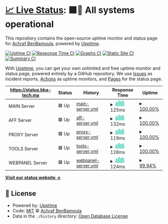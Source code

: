 # [📈 Live Status](https://status.bbamoula.ml): <!--live status--> **🟩🚀 All systems operational**

This repository contains the open-source uptime monitor and status page for [Achraf BenBamoula](https://status.bbamoula.ml), powered by [Upptime](https://github.com/upptime/upptime).

[![Uptime CI](https://github.com/FrancXPT/upptimer/workflows/Uptime%20CI/badge.svg)](https://github.com/FrancXPT/upptimer/actions?query=workflow%3A%22Uptime+CI%22)
[![Response Time CI](https://github.com/FrancXPT/upptimer/workflows/Response%20Time%20CI/badge.svg)](https://github.com/FrancXPT/upptimer/actions?query=workflow%3A%22Response+Time+CI%22)
[![Graphs CI](https://github.com/FrancXPT/upptimer/workflows/Graphs%20CI/badge.svg)](https://github.com/FrancXPT/upptimer/actions?query=workflow%3A%22Graphs+CI%22)
[![Static Site CI](https://github.com/FrancXPT/upptimer/workflows/Static%20Site%20CI/badge.svg)](https://github.com/FrancXPT/upptimer/actions?query=workflow%3A%22Static+Site+CI%22)
[![Summary CI](https://github.com/FrancXPT/upptimer/workflows/Summary%20CI/badge.svg)](https://github.com/FrancXPT/upptimer/actions?query=workflow%3A%22Summary+CI%22)

With [Upptime](https://upptime.js.org), you can get your own unlimited and free uptime monitor and status page, powered entirely by a GitHub repository. We use [Issues](https://github.com/FrancXPT/upptimer/issues) as incident reports, [Actions](https://github.com/FrancXPT/upptimer/actions) as uptime monitors, and [Pages](https://status.bbamoula.ml) for the status page.

<!--start: status pages-->
<!-- This summary is generated by Upptime (https://github.com/upptime/upptime) -->
<!-- Do not edit this manually, your changes will be overwritten -->
<!-- prettier-ignore -->
| https://status.bba-tech.ma | Status | History | Response Time | Uptime |
| --- | ------ | ------- | ------------- | ------ |
| <img alt="" src="https://img.icons8.com/color/deployment" height="13"> MAIN Server | 🟩 Up | [main-server.yml](https://github.com/FrancXPT/upptimer/commits/HEAD/history/main-server.yml) | <details><summary><img alt="Response time graph" src="./graphs/main-server/response-time-week.png" height="20"> 125ms</summary><br><a href="https://status.bba-tech.ma/history/main-server"><img alt="Response time 118" src="https://img.shields.io/endpoint?url=https%3A%2F%2Fraw.githubusercontent.com%2FFrancXPT%2Fupptimer%2FHEAD%2Fapi%2Fmain-server%2Fresponse-time.json"></a><br><a href="https://status.bba-tech.ma/history/main-server"><img alt="24-hour response time 94" src="https://img.shields.io/endpoint?url=https%3A%2F%2Fraw.githubusercontent.com%2FFrancXPT%2Fupptimer%2FHEAD%2Fapi%2Fmain-server%2Fresponse-time-day.json"></a><br><a href="https://status.bba-tech.ma/history/main-server"><img alt="7-day response time 125" src="https://img.shields.io/endpoint?url=https%3A%2F%2Fraw.githubusercontent.com%2FFrancXPT%2Fupptimer%2FHEAD%2Fapi%2Fmain-server%2Fresponse-time-week.json"></a><br><a href="https://status.bba-tech.ma/history/main-server"><img alt="30-day response time 120" src="https://img.shields.io/endpoint?url=https%3A%2F%2Fraw.githubusercontent.com%2FFrancXPT%2Fupptimer%2FHEAD%2Fapi%2Fmain-server%2Fresponse-time-month.json"></a><br><a href="https://status.bba-tech.ma/history/main-server"><img alt="1-year response time 118" src="https://img.shields.io/endpoint?url=https%3A%2F%2Fraw.githubusercontent.com%2FFrancXPT%2Fupptimer%2FHEAD%2Fapi%2Fmain-server%2Fresponse-time-year.json"></a></details> | <details><summary><a href="https://status.bba-tech.ma/history/main-server">100.00%</a></summary><a href="https://status.bba-tech.ma/history/main-server"><img alt="All-time uptime 99.99%" src="https://img.shields.io/endpoint?url=https%3A%2F%2Fraw.githubusercontent.com%2FFrancXPT%2Fupptimer%2FHEAD%2Fapi%2Fmain-server%2Fuptime.json"></a><br><a href="https://status.bba-tech.ma/history/main-server"><img alt="24-hour uptime 100.00%" src="https://img.shields.io/endpoint?url=https%3A%2F%2Fraw.githubusercontent.com%2FFrancXPT%2Fupptimer%2FHEAD%2Fapi%2Fmain-server%2Fuptime-day.json"></a><br><a href="https://status.bba-tech.ma/history/main-server"><img alt="7-day uptime 100.00%" src="https://img.shields.io/endpoint?url=https%3A%2F%2Fraw.githubusercontent.com%2FFrancXPT%2Fupptimer%2FHEAD%2Fapi%2Fmain-server%2Fuptime-week.json"></a><br><a href="https://status.bba-tech.ma/history/main-server"><img alt="30-day uptime 100.00%" src="https://img.shields.io/endpoint?url=https%3A%2F%2Fraw.githubusercontent.com%2FFrancXPT%2Fupptimer%2FHEAD%2Fapi%2Fmain-server%2Fuptime-month.json"></a><br><a href="https://status.bba-tech.ma/history/main-server"><img alt="1-year uptime 99.99%" src="https://img.shields.io/endpoint?url=https%3A%2F%2Fraw.githubusercontent.com%2FFrancXPT%2Fupptimer%2FHEAD%2Fapi%2Fmain-server%2Fuptime-year.json"></a></details>
| <img alt="" src="https://afflatus.consulting/favicon.ico" height="13"> AFF Server | 🟩 Up | [aff-server.yml](https://github.com/FrancXPT/upptimer/commits/HEAD/history/aff-server.yml) | <details><summary><img alt="Response time graph" src="./graphs/aff-server/response-time-week.png" height="20"> 132ms</summary><br><a href="https://status.bba-tech.ma/history/aff-server"><img alt="Response time 122" src="https://img.shields.io/endpoint?url=https%3A%2F%2Fraw.githubusercontent.com%2FFrancXPT%2Fupptimer%2FHEAD%2Fapi%2Faff-server%2Fresponse-time.json"></a><br><a href="https://status.bba-tech.ma/history/aff-server"><img alt="24-hour response time 99" src="https://img.shields.io/endpoint?url=https%3A%2F%2Fraw.githubusercontent.com%2FFrancXPT%2Fupptimer%2FHEAD%2Fapi%2Faff-server%2Fresponse-time-day.json"></a><br><a href="https://status.bba-tech.ma/history/aff-server"><img alt="7-day response time 132" src="https://img.shields.io/endpoint?url=https%3A%2F%2Fraw.githubusercontent.com%2FFrancXPT%2Fupptimer%2FHEAD%2Fapi%2Faff-server%2Fresponse-time-week.json"></a><br><a href="https://status.bba-tech.ma/history/aff-server"><img alt="30-day response time 126" src="https://img.shields.io/endpoint?url=https%3A%2F%2Fraw.githubusercontent.com%2FFrancXPT%2Fupptimer%2FHEAD%2Fapi%2Faff-server%2Fresponse-time-month.json"></a><br><a href="https://status.bba-tech.ma/history/aff-server"><img alt="1-year response time 122" src="https://img.shields.io/endpoint?url=https%3A%2F%2Fraw.githubusercontent.com%2FFrancXPT%2Fupptimer%2FHEAD%2Fapi%2Faff-server%2Fresponse-time-year.json"></a></details> | <details><summary><a href="https://status.bba-tech.ma/history/aff-server">100.00%</a></summary><a href="https://status.bba-tech.ma/history/aff-server"><img alt="All-time uptime 99.96%" src="https://img.shields.io/endpoint?url=https%3A%2F%2Fraw.githubusercontent.com%2FFrancXPT%2Fupptimer%2FHEAD%2Fapi%2Faff-server%2Fuptime.json"></a><br><a href="https://status.bba-tech.ma/history/aff-server"><img alt="24-hour uptime 100.00%" src="https://img.shields.io/endpoint?url=https%3A%2F%2Fraw.githubusercontent.com%2FFrancXPT%2Fupptimer%2FHEAD%2Fapi%2Faff-server%2Fuptime-day.json"></a><br><a href="https://status.bba-tech.ma/history/aff-server"><img alt="7-day uptime 100.00%" src="https://img.shields.io/endpoint?url=https%3A%2F%2Fraw.githubusercontent.com%2FFrancXPT%2Fupptimer%2FHEAD%2Fapi%2Faff-server%2Fuptime-week.json"></a><br><a href="https://status.bba-tech.ma/history/aff-server"><img alt="30-day uptime 100.00%" src="https://img.shields.io/endpoint?url=https%3A%2F%2Fraw.githubusercontent.com%2FFrancXPT%2Fupptimer%2FHEAD%2Fapi%2Faff-server%2Fuptime-month.json"></a><br><a href="https://status.bba-tech.ma/history/aff-server"><img alt="1-year uptime 99.96%" src="https://img.shields.io/endpoint?url=https%3A%2F%2Fraw.githubusercontent.com%2FFrancXPT%2Fupptimer%2FHEAD%2Fapi%2Faff-server%2Fuptime-year.json"></a></details>
| <img alt="" src="https://www.itadvisor.ma/favicon.ico" height="13"> PROXY Server | 🟩 Up | [proxy-server.yml](https://github.com/FrancXPT/upptimer/commits/HEAD/history/proxy-server.yml) | <details><summary><img alt="Response time graph" src="./graphs/proxy-server/response-time-week.png" height="20"> 119ms</summary><br><a href="https://status.bba-tech.ma/history/proxy-server"><img alt="Response time 112" src="https://img.shields.io/endpoint?url=https%3A%2F%2Fraw.githubusercontent.com%2FFrancXPT%2Fupptimer%2FHEAD%2Fapi%2Fproxy-server%2Fresponse-time.json"></a><br><a href="https://status.bba-tech.ma/history/proxy-server"><img alt="24-hour response time 86" src="https://img.shields.io/endpoint?url=https%3A%2F%2Fraw.githubusercontent.com%2FFrancXPT%2Fupptimer%2FHEAD%2Fapi%2Fproxy-server%2Fresponse-time-day.json"></a><br><a href="https://status.bba-tech.ma/history/proxy-server"><img alt="7-day response time 119" src="https://img.shields.io/endpoint?url=https%3A%2F%2Fraw.githubusercontent.com%2FFrancXPT%2Fupptimer%2FHEAD%2Fapi%2Fproxy-server%2Fresponse-time-week.json"></a><br><a href="https://status.bba-tech.ma/history/proxy-server"><img alt="30-day response time 113" src="https://img.shields.io/endpoint?url=https%3A%2F%2Fraw.githubusercontent.com%2FFrancXPT%2Fupptimer%2FHEAD%2Fapi%2Fproxy-server%2Fresponse-time-month.json"></a><br><a href="https://status.bba-tech.ma/history/proxy-server"><img alt="1-year response time 112" src="https://img.shields.io/endpoint?url=https%3A%2F%2Fraw.githubusercontent.com%2FFrancXPT%2Fupptimer%2FHEAD%2Fapi%2Fproxy-server%2Fresponse-time-year.json"></a></details> | <details><summary><a href="https://status.bba-tech.ma/history/proxy-server">100.00%</a></summary><a href="https://status.bba-tech.ma/history/proxy-server"><img alt="All-time uptime 99.90%" src="https://img.shields.io/endpoint?url=https%3A%2F%2Fraw.githubusercontent.com%2FFrancXPT%2Fupptimer%2FHEAD%2Fapi%2Fproxy-server%2Fuptime.json"></a><br><a href="https://status.bba-tech.ma/history/proxy-server"><img alt="24-hour uptime 100.00%" src="https://img.shields.io/endpoint?url=https%3A%2F%2Fraw.githubusercontent.com%2FFrancXPT%2Fupptimer%2FHEAD%2Fapi%2Fproxy-server%2Fuptime-day.json"></a><br><a href="https://status.bba-tech.ma/history/proxy-server"><img alt="7-day uptime 100.00%" src="https://img.shields.io/endpoint?url=https%3A%2F%2Fraw.githubusercontent.com%2FFrancXPT%2Fupptimer%2FHEAD%2Fapi%2Fproxy-server%2Fuptime-week.json"></a><br><a href="https://status.bba-tech.ma/history/proxy-server"><img alt="30-day uptime 99.42%" src="https://img.shields.io/endpoint?url=https%3A%2F%2Fraw.githubusercontent.com%2FFrancXPT%2Fupptimer%2FHEAD%2Fapi%2Fproxy-server%2Fuptime-month.json"></a><br><a href="https://status.bba-tech.ma/history/proxy-server"><img alt="1-year uptime 99.90%" src="https://img.shields.io/endpoint?url=https%3A%2F%2Fraw.githubusercontent.com%2FFrancXPT%2Fupptimer%2FHEAD%2Fapi%2Fproxy-server%2Fuptime-year.json"></a></details>
| <img alt="" src="https://img.icons8.com/color/maintenance" height="13"> TOOLS Server | 🟩 Up | [tools-server.yml](https://github.com/FrancXPT/upptimer/commits/HEAD/history/tools-server.yml) | <details><summary><img alt="Response time graph" src="./graphs/tools-server/response-time-week.png" height="20"> 128ms</summary><br><a href="https://status.bba-tech.ma/history/tools-server"><img alt="Response time 127" src="https://img.shields.io/endpoint?url=https%3A%2F%2Fraw.githubusercontent.com%2FFrancXPT%2Fupptimer%2FHEAD%2Fapi%2Ftools-server%2Fresponse-time.json"></a><br><a href="https://status.bba-tech.ma/history/tools-server"><img alt="24-hour response time 98" src="https://img.shields.io/endpoint?url=https%3A%2F%2Fraw.githubusercontent.com%2FFrancXPT%2Fupptimer%2FHEAD%2Fapi%2Ftools-server%2Fresponse-time-day.json"></a><br><a href="https://status.bba-tech.ma/history/tools-server"><img alt="7-day response time 128" src="https://img.shields.io/endpoint?url=https%3A%2F%2Fraw.githubusercontent.com%2FFrancXPT%2Fupptimer%2FHEAD%2Fapi%2Ftools-server%2Fresponse-time-week.json"></a><br><a href="https://status.bba-tech.ma/history/tools-server"><img alt="30-day response time 130" src="https://img.shields.io/endpoint?url=https%3A%2F%2Fraw.githubusercontent.com%2FFrancXPT%2Fupptimer%2FHEAD%2Fapi%2Ftools-server%2Fresponse-time-month.json"></a><br><a href="https://status.bba-tech.ma/history/tools-server"><img alt="1-year response time 127" src="https://img.shields.io/endpoint?url=https%3A%2F%2Fraw.githubusercontent.com%2FFrancXPT%2Fupptimer%2FHEAD%2Fapi%2Ftools-server%2Fresponse-time-year.json"></a></details> | <details><summary><a href="https://status.bba-tech.ma/history/tools-server">100.00%</a></summary><a href="https://status.bba-tech.ma/history/tools-server"><img alt="All-time uptime 99.96%" src="https://img.shields.io/endpoint?url=https%3A%2F%2Fraw.githubusercontent.com%2FFrancXPT%2Fupptimer%2FHEAD%2Fapi%2Ftools-server%2Fuptime.json"></a><br><a href="https://status.bba-tech.ma/history/tools-server"><img alt="24-hour uptime 100.00%" src="https://img.shields.io/endpoint?url=https%3A%2F%2Fraw.githubusercontent.com%2FFrancXPT%2Fupptimer%2FHEAD%2Fapi%2Ftools-server%2Fuptime-day.json"></a><br><a href="https://status.bba-tech.ma/history/tools-server"><img alt="7-day uptime 100.00%" src="https://img.shields.io/endpoint?url=https%3A%2F%2Fraw.githubusercontent.com%2FFrancXPT%2Fupptimer%2FHEAD%2Fapi%2Ftools-server%2Fuptime-week.json"></a><br><a href="https://status.bba-tech.ma/history/tools-server"><img alt="30-day uptime 100.00%" src="https://img.shields.io/endpoint?url=https%3A%2F%2Fraw.githubusercontent.com%2FFrancXPT%2Fupptimer%2FHEAD%2Fapi%2Ftools-server%2Fuptime-month.json"></a><br><a href="https://status.bba-tech.ma/history/tools-server"><img alt="1-year uptime 99.96%" src="https://img.shields.io/endpoint?url=https%3A%2F%2Fraw.githubusercontent.com%2FFrancXPT%2Fupptimer%2FHEAD%2Fapi%2Ftools-server%2Fuptime-year.json"></a></details>
| <img alt="" src="https://img.icons8.com/color/dashboard-layout" height="13"> WEBPANEL Server | 🟩 Up | [webpanel-server.yml](https://github.com/FrancXPT/upptimer/commits/HEAD/history/webpanel-server.yml) | <details><summary><img alt="Response time graph" src="./graphs/webpanel-server/response-time-week.png" height="20"> 124ms</summary><br><a href="https://status.bba-tech.ma/history/webpanel-server"><img alt="Response time 117" src="https://img.shields.io/endpoint?url=https%3A%2F%2Fraw.githubusercontent.com%2FFrancXPT%2Fupptimer%2FHEAD%2Fapi%2Fwebpanel-server%2Fresponse-time.json"></a><br><a href="https://status.bba-tech.ma/history/webpanel-server"><img alt="24-hour response time 95" src="https://img.shields.io/endpoint?url=https%3A%2F%2Fraw.githubusercontent.com%2FFrancXPT%2Fupptimer%2FHEAD%2Fapi%2Fwebpanel-server%2Fresponse-time-day.json"></a><br><a href="https://status.bba-tech.ma/history/webpanel-server"><img alt="7-day response time 124" src="https://img.shields.io/endpoint?url=https%3A%2F%2Fraw.githubusercontent.com%2FFrancXPT%2Fupptimer%2FHEAD%2Fapi%2Fwebpanel-server%2Fresponse-time-week.json"></a><br><a href="https://status.bba-tech.ma/history/webpanel-server"><img alt="30-day response time 120" src="https://img.shields.io/endpoint?url=https%3A%2F%2Fraw.githubusercontent.com%2FFrancXPT%2Fupptimer%2FHEAD%2Fapi%2Fwebpanel-server%2Fresponse-time-month.json"></a><br><a href="https://status.bba-tech.ma/history/webpanel-server"><img alt="1-year response time 117" src="https://img.shields.io/endpoint?url=https%3A%2F%2Fraw.githubusercontent.com%2FFrancXPT%2Fupptimer%2FHEAD%2Fapi%2Fwebpanel-server%2Fresponse-time-year.json"></a></details> | <details><summary><a href="https://status.bba-tech.ma/history/webpanel-server">99.94%</a></summary><a href="https://status.bba-tech.ma/history/webpanel-server"><img alt="All-time uptime 99.69%" src="https://img.shields.io/endpoint?url=https%3A%2F%2Fraw.githubusercontent.com%2FFrancXPT%2Fupptimer%2FHEAD%2Fapi%2Fwebpanel-server%2Fuptime.json"></a><br><a href="https://status.bba-tech.ma/history/webpanel-server"><img alt="24-hour uptime 99.59%" src="https://img.shields.io/endpoint?url=https%3A%2F%2Fraw.githubusercontent.com%2FFrancXPT%2Fupptimer%2FHEAD%2Fapi%2Fwebpanel-server%2Fuptime-day.json"></a><br><a href="https://status.bba-tech.ma/history/webpanel-server"><img alt="7-day uptime 99.94%" src="https://img.shields.io/endpoint?url=https%3A%2F%2Fraw.githubusercontent.com%2FFrancXPT%2Fupptimer%2FHEAD%2Fapi%2Fwebpanel-server%2Fuptime-week.json"></a><br><a href="https://status.bba-tech.ma/history/webpanel-server"><img alt="30-day uptime 99.99%" src="https://img.shields.io/endpoint?url=https%3A%2F%2Fraw.githubusercontent.com%2FFrancXPT%2Fupptimer%2FHEAD%2Fapi%2Fwebpanel-server%2Fuptime-month.json"></a><br><a href="https://status.bba-tech.ma/history/webpanel-server"><img alt="1-year uptime 99.69%" src="https://img.shields.io/endpoint?url=https%3A%2F%2Fraw.githubusercontent.com%2FFrancXPT%2Fupptimer%2FHEAD%2Fapi%2Fwebpanel-server%2Fuptime-year.json"></a></details>

<!--end: status pages-->

[**Visit our status website →**](https://status.bbamoula.ml)

## 📄 License

- Powered by: [Upptime](https://github.com/Francxpt/upptimer)
- Code: [MIT](./LICENSE) © [Achraf BenBamoula](https://status.bbamoula.ml)
- Data in the `./history` directory: [Open Database License](https://opendatacommons.org/licenses/odbl/1-0/)
